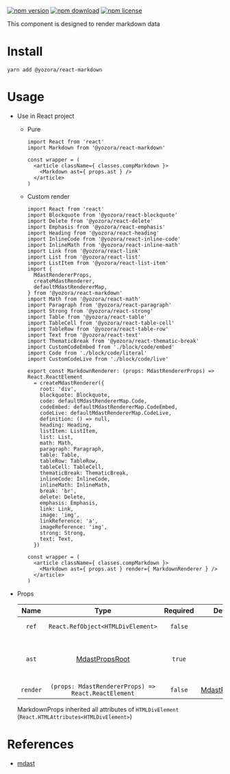 [![npm version](https://img.shields.io/npm/v/@yozora/react-markdown.svg)](https://www.npmjs.com/package/@yozora/react-markdown)
[![npm download](https://img.shields.io/npm/dm/@yozora/react-markdown.svg)](https://www.npmjs.com/package/@yozora/react-markdown)
[![npm license](https://img.shields.io/npm/l/@yozora/react-markdown.svg)](https://www.npmjs.com/package/@yozora/react-markdown)


This component is designed to render markdown data


# Install

  ```shell
  yarn add @yozora/react-markdown
  ```

# Usage
  * Use in React project

    - Pure

      ```tsx
      import React from 'react'
      import Markdown from '@yozora/react-markdown'

      const wrapper = (
        <article className={ classes.compMarkdown }>
          <Markdown ast={ props.ast } />
        </article>
      )
      ```

    - Custom render

      ```tsx
      import React from 'react'
      import Blockquote from '@yozora/react-blockquote'
      import Delete from '@yozora/react-delete'
      import Emphasis from '@yozora/react-emphasis'
      import Heading from '@yozora/react-heading'
      import InlineCode from '@yozora/react-inline-code'
      import InlineMath from '@yozora/react-inline-math'
      import Link from '@yozora/react-link'
      import List from '@yozora/react-list'
      import ListItem from '@yozora/react-list-item'
      import {
        MdastRendererProps,
        createMdastRenderer,
        defaultMdastRendererMap,
      } from '@yozora/react-markdown'
      import Math from '@yozora/react-math'
      import Paragraph from '@yozora/react-paragraph'
      import Strong from '@yozora/react-strong'
      import Table from '@yozora/react-table'
      import TableCell from '@yozora/react-table-cell'
      import TableRow from '@yozora/react-table-row'
      import Text from '@yozora/react-text'
      import ThematicBreak from '@yozora/react-thematic-break'
      import CustomCodeEmbed from './block/code/embed'
      import Code from './block/code/literal'
      import CustomCodeLive from './block/code/live'

      export const MarkdownRenderer: (props: MdastRendererProps) => React.ReactElement
        = createMdastRenderer({
          root: 'div',
          blockquote: Blockquote,
          code: defaultMdastRendererMap.Code,
          codeEmbed: defaultMdastRendererMap.CodeEmbed,
          codeLive: defaultMdastRendererMap.CodeLive,
          definition: () => null,
          heading: Heading,
          listItem: ListItem,
          list: List,
          math: Math,
          paragraph: Paragraph,
          table: Table,
          tableRow: TableRow,
          tableCell: TableCell,
          thematicBreak: ThematicBreak,
          inlineCode: InlineCode,
          inlineMath: InlineMath,
          break: 'br',
          delete: Delete,
          emphasis: Emphasis,
          link: Link,
          image: 'img',
          linkReference: 'a',
          imageReference: 'img',
          strong: Strong,
          text: Text,
        })

      const wrapper = (
        <article className={ classes.compMarkdown }>
          <Markdown ast={ props.ast } render={ MarkdownRenderer } />
        </article>
      )
      ```

  * Props

     Name       | Type                                                | Required  | Default           | Description
    :----------:|:---------------------------------------------------:|:---------:|:-----------------:|:-------------
     `ref`      | `React.RefObject<HTMLDivElement>`                   | `false`   | -                 | Forwarded ref callback
     `ast`      | [MdastPropsRoot][]                                  | `true`    | -                 | Component props one-to-one corresponding to mdast
     `render`   | `(props: MdastRendererProps) => React.ReactElement` | `false`   | [MdastRenderer][] |

    MarkdownProps inherited all attributes of `HTMLDivElement` (`React.HTMLAttributes<HTMLDivElement>`)


# References

  - [mdast][]


[mdast]: https://github.com/syntax-tree/mdast
[MdastPropsRoot]: https://github.com/guanghechen/yozora-react/blob/master/packages/markdown/src/ast/types.ts
[MdastRenderer]: https://github.com/guanghechen/yozora-react/blob/master/packages/markdown/src/ast/render.tsx
